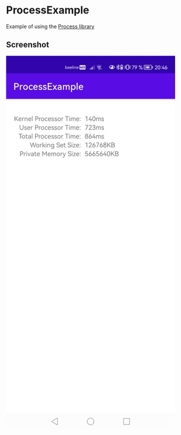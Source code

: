 # ProcessExample
Example of using the [Process library](https://github.com/ttldtor/Process)

## Screenshot
![](imgs/screenshot1.jpg)
